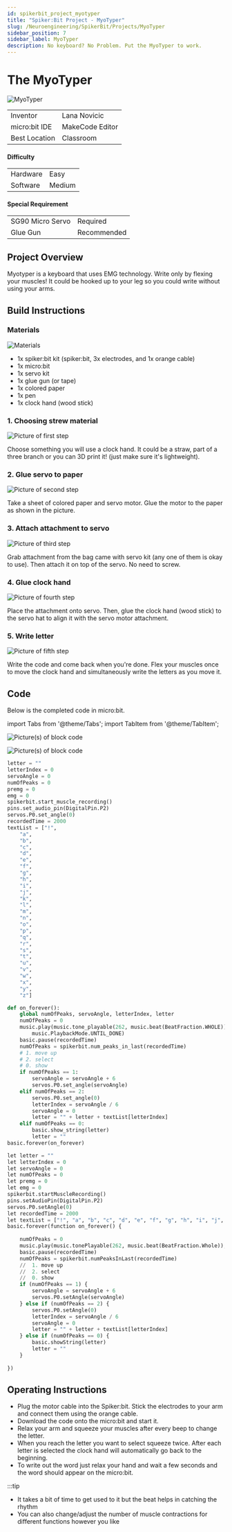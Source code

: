 ```yaml
---
id: spikerbit_project_myotyper
title: "Spiker:Bit Project - MyoTyper"
slug: /Neuroengineering/SpikerBit/Projects/MyoTyper
sidebar_position: 7
sidebar_label: MyoTyper
description: No keyboard? No Problem. Put the MyoTyper to work.
---
```


# The MyoTyper #
![MyoTyper](./nb_mt_00.png)

|     |       |
|--------------|--------------
| Inventor     | Lana Novicic
| micro:bit IDE     | MakeCode Editor
| Best Location     | Classroom   

#### Difficulty ####

|     |       |
|--------------|--------------
| Hardware     | Easy           
| Software     | Medium


#### Special Requirement ####
|     |       |
|--------------|--------------
| SG90 Micro Servo   | Required
| Glue Gun | Recommended

## Project Overview ##
Myotyper is a keyboard that uses EMG technology. Write only by flexing your muscles! It
could be hooked up to your leg so you could write without using your arms.

## Build Instructions ##

### Materials ###
![Materials](./materials.png)

- 1x spiker:bit kit (spiker:bit, 3x electrodes, and 1x orange cable)
- 1x micro:bit
- 1x servo kit
- 1x glue gun (or tape)
- 1x colored paper
- 1x pen
- 1x clock hand (wood stick)

### 1. Choosing strew material ###
![Picture of first step](./step1.png)

Choose something you will use a clock hand. It could be a straw, part of a three
branch or you can 3D print it! (just make sure it&#39;s lightweight).

### 2. Glue servo to paper ###
![Picture of second step](./step2.png)

Take a sheet of colored paper and servo motor. Glue the motor to the paper as shown
in the picture.

### 3. Attach attachment to servo ###
![Picture of third step](./step3.png)

Grab attachment from the bag came with servo kit (any one of them is okay to use). 
Then attach it on top of the servo. No need to screw.

### 4. Glue clock hand ###
![Picture of fourth step](./step4.png)

Place the attachment onto servo. Then, glue the clock hand (wood stick) to the 
servo hat to align it with the servo motor attachment.

### 5. Write letter ##
![Picture of fifth step](./step5.png)

Write the code and come back when you're done. Flex your muscles once to move the
clock hand and simultaneously write the letters as you move it.

## Code ##

<!-- 1. Set the threshold to 450. Make a variable (here: a) that will count the times the
threshold was passed. By setting the variable time to millis we marked the beginning
of a time frame. You can also add a play sound block and set it to beep every 2
seconds, to know when to move.
2. Add the while loop and set it like in the code. This allows us to make a time period of
2 seconds that will keep repeating forever. Set the emg to analog read pin 0 (reading
emg from electrodes). the variable a is set to change by 1 only when the EMG has
passed the threshold, but the previous EMG hasn’t.
3. Next, tell the program to move the clock hand to the starting point “on start”. Then make a list and set it to an array of letters. Make
sure you leave the first spot empty (or add some sign).
4. Now we have to assign a role to a different number of muscle contractions. If the
muscle is contracted once the clock hand will move by 6 degrees. We add the
variable _1click that will increase by 6 every time the clock hand moves.
5. If the muscle is contracted twice the clock hand will move to the beginning. The
variable _2click will equal the number of movements (var _1click / 6). Now we just
find the letter that has the same value in the array and add it to the variable letter.
6. Lastly we set that if the variable a remains 0 within the timeframe the micro:bit will
display the words we wrote. -->

Below is the completed code in micro:bit.

import Tabs from '@theme/Tabs';
import TabItem from '@theme/TabItem';

<Tabs>
  <TabItem value="Block" label="Block Code">

  ![Picture(s) of block code](./block_code1.png)

  ![Picture(s) of block code](./block_code2.png)

  </TabItem>

  <TabItem value="Python" label="Python" default>

  ```py title="MyoTyper"
  letter = ""
  letterIndex = 0
  servoAngle = 0
  numOfPeaks = 0
  premg = 0
  emg = 0
  spikerbit.start_muscle_recording()
  pins.set_audio_pin(DigitalPin.P2)
  servos.P0.set_angle(0)
  recordedTime = 2000
  textList = ["!",
      "a",
      "b",
      "c",
      "d",
      "e",
      "f",
      "g",
      "h",
      "i",
      "j",
      "k",
      "l",
      "m",
      "n",
      "o",
      "p",
      "q",
      "r",
      "s",
      "t",
      "u",
      "v",
      "w",
      "x",
      "y",
      "z"]

  def on_forever():
      global numOfPeaks, servoAngle, letterIndex, letter
      numOfPeaks = 0
      music.play(music.tone_playable(262, music.beat(BeatFraction.WHOLE)),
          music.PlaybackMode.UNTIL_DONE)
      basic.pause(recordedTime)
      numOfPeaks = spikerbit.num_peaks_in_last(recordedTime)
      # 1. move up
      # 2. select
      # 0. show
      if numOfPeaks == 1:
          servoAngle = servoAngle + 6
          servos.P0.set_angle(servoAngle)
      elif numOfPeaks == 2:
          servos.P0.set_angle(0)
          letterIndex = servoAngle / 6
          servoAngle = 0
          letter = "" + letter + textList[letterIndex]
      elif numOfPeaks == 0:
          basic.show_string(letter)
          letter = ""
  basic.forever(on_forever)

  ```
  </TabItem>

  <TabItem value="Js" label="Js">

  ```py title="MyoTyper"
  let letter = ""
  let letterIndex = 0
  let servoAngle = 0
  let numOfPeaks = 0
  let premg = 0
  let emg = 0
  spikerbit.startMuscleRecording()
  pins.setAudioPin(DigitalPin.P2)
  servos.P0.setAngle(0)
  let recordedTime = 2000
  let textList = ["!", "a", "b", "c", "d", "e", "f", "g", "h", "i", "j", "k", "l", "m", "n", "o", "p", "q", "r", "s", "t", "u", "v", "w", "x", "y", "z"]
  basic.forever(function on_forever() {
      
      numOfPeaks = 0
      music.play(music.tonePlayable(262, music.beat(BeatFraction.Whole)), music.PlaybackMode.UntilDone)
      basic.pause(recordedTime)
      numOfPeaks = spikerbit.numPeaksInLast(recordedTime)
      //  1. move up
      //  2. select
      //  0. show
      if (numOfPeaks == 1) {
          servoAngle = servoAngle + 6
          servos.P0.setAngle(servoAngle)
      } else if (numOfPeaks == 2) {
          servos.P0.setAngle(0)
          letterIndex = servoAngle / 6
          servoAngle = 0
          letter = "" + letter + textList[letterIndex]
      } else if (numOfPeaks == 0) {
          basic.showString(letter)
          letter = ""
      }
      
  })

  ```
  </TabItem>
</Tabs>

## Operating Instructions ##
- Plug the motor cable into the Spiker:bit. Stick the electrodes to your arm
and connect them using the orange cable.
- Download the code onto the micro:bit and start it.
- Relax your arm and squeeze your muscles after every beep to change the letter.
- When you reach the letter you want to select squeeze twice. After each letter is
selected the clock hand will automatically go back to the beginning.
- To write out the word just relax your hand and wait a few seconds and the word
should appear on the micro:bit.

:::tip
- It takes a bit of time to get used to it but the beat helps in catching the rhythm
- You can also change/adjust the number of muscle contractions for different functions
however you like
